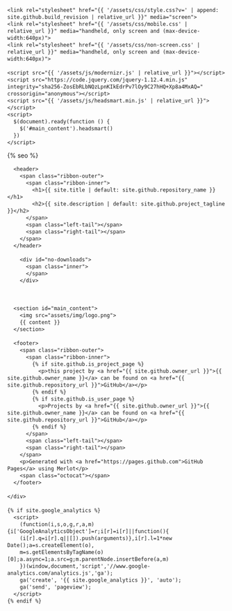 <!DOCTYPE html>
<html lang="{{ site.lang | default: "en-US" }}">
  <head>
    <meta charset='utf-8'>
    <meta http-equiv="X-UA-Compatible" content="IE=edge">
    <meta name="viewport" content="width=640">

    <link rel="stylesheet" href="{{ '/assets/css/style.css?v=' | append: site.github.build_revision | relative_url }}" media="screen">
    <link rel="stylesheet" href="{{ '/assets/css/mobile.css' | relative_url }}" media="handheld, only screen and (max-device-width:640px)">
    <link rel="stylesheet" href="{{ '/assets/css/non-screen.css' | relative_url }}" media="handheld, only screen and (max-device-width:640px)">

    <script src="{{ '/assets/js/modernizr.js' | relative_url }}"></script>
    <script src="https://code.jquery.com/jquery-1.12.4.min.js" integrity="sha256-ZosEbRLbNQzLpnKIkEdrPv7lOy9C27hHQ+Xp8a4MxAQ=" crossorigin="anonymous"></script>
    <script src="{{ '/assets/js/headsmart.min.js' | relative_url }}"></script>
    <script>
      $(document).ready(function () {
        $('#main_content').headsmart()
      })
    </script>

{% seo %}
  </head>

  <body>
    <div class="shell">

      <header>
        <span class="ribbon-outer">
          <span class="ribbon-inner">
            <h1>{{ site.title | default: site.github.repository_name }}</h1>
            <h2>{{ site.description | default: site.github.project_tagline }}</h2>
          </span>
          <span class="left-tail"></span>
          <span class="right-tail"></span>
        </span>
      </header>

        <div id="no-downloads">
          <span class="inner">
          </span>
        </div>



      <section id="main_content">
        <img src="assets/img/logo.png">
        {{ content }}
      </section>

      <footer>
        <span class="ribbon-outer">
          <span class="ribbon-inner">
            {% if site.github.is_project_page %}
              <p>this project by <a href="{{ site.github.owner_url }}">{{ site.github.owner_name }}</a> can be found on <a href="{{ site.github.repository_url }}">GitHub</a></p>
            {% endif %}
            {% if site.github.is_user_page %}
              <p>Projects by <a href="{{ site.github.owner_url }}">{{ site.github.owner_name }}</a> can be found on <a href="{{ site.github.repository_url }}">GitHub</a></p>
            {% endif %}
          </span>
          <span class="left-tail"></span>
          <span class="right-tail"></span>
        </span>
        <p>Generated with <a href="https://pages.github.com">GitHub Pages</a> using Merlot</p>
        <span class="octocat"></span>
      </footer>

    </div>

    {% if site.google_analytics %}
      <script>
        (function(i,s,o,g,r,a,m){i['GoogleAnalyticsObject']=r;i[r]=i[r]||function(){
        (i[r].q=i[r].q||[]).push(arguments)},i[r].l=1*new Date();a=s.createElement(o),
        m=s.getElementsByTagName(o)[0];a.async=1;a.src=g;m.parentNode.insertBefore(a,m)
        })(window,document,'script','//www.google-analytics.com/analytics.js','ga');
        ga('create', '{{ site.google_analytics }}', 'auto');
        ga('send', 'pageview');
      </script>
    {% endif %}
  </body>
</html>